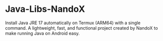 # Java-Libs-NandoX
Install Java JRE 17 automatically on Termux (ARM64) with a single command. A lightweight, fast, and functional project created by NandoX to make running Java on Android easy.
